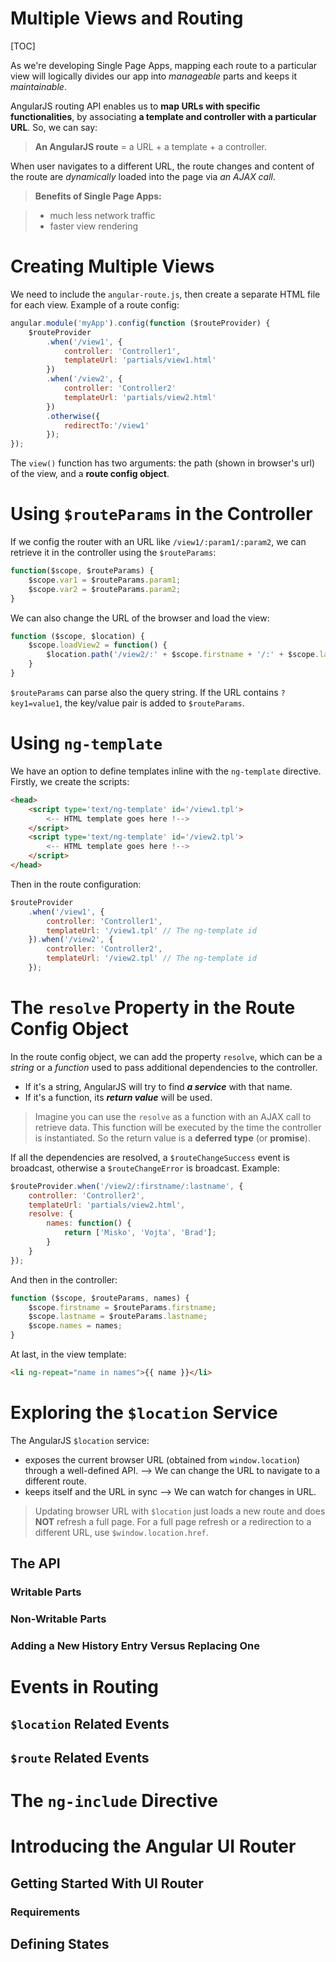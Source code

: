 # Multiple Views and Routing

[TOC]

As we're developing Single Page Apps, mapping each route to a particular view will logically divides our app into *manageable* parts and keeps it *maintainable*.

AngularJS routing API enables us to **map URLs with specific functionalities**, by associating **a template and controller with a particular URL**. So, we can say:

> **An AngularJS route** = a URL + a template + a controller.

When user navigates to a different URL, the route changes and content of the route are *dynamically* loaded into the page via *an AJAX call*.

> **Benefits of Single Page Apps:**

> - much less network traffic
> - faster view rendering

# Creating Multiple Views

We need to include the `angular-route.js`, then create a separate HTML file for each view. Example of a route config:

```JavaScript
angular.module('myApp').config(function ($routeProvider) {
	$routeProvider
		.when('/view1', {
			controller: 'Controller1',
			templateUrl: 'partials/view1.html'
		})
		.when('/view2', {
			controller: 'Controller2'
			templateUrl: 'partials/view2.html'
		})
		.otherwise({
			redirectTo:'/view1'
		});
});
```

The `view()` function has two arguments: the path (shown in browser's url) of the view, and a **route config object**.

# Using `$routeParams` in the Controller

If we config the router with an URL like `/view1/:param1/:param2`, we can retrieve it in the controller using the `$routeParams`:

```JavaScript
function($scope, $routeParams) {
	$scope.var1 = $routeParams.param1;
	$scope.var2 = $routeParams.param2;
}
```

We can also change the URL of the browser and load the view:

```JavaScript
function ($scope, $location) {
	$scope.loadView2 = function() {
		$location.path('/view2/:' + $scope.firstname + '/:' + $scope.lastname);
	}
}
```

`$routeParams` can parse also the query string. If the URL contains `?key1=value1`, the key/value pair is added to `$routeParams`.

# Using `ng-template`

We have an option to define templates inline with the `ng-template` directive. Firstly, we create the scripts:

```HTML
<head>
	<script type='text/ng-template' id='/view1.tpl'>
		<-- HTML template goes here !-->
	</script>
	<script type='text/ng-template' id='/view2.tpl'>
		<-- HTML template goes here !-->
	</script>
</head>
```

Then in the route configuration:

```JavaScript
$routeProvider
	.when('/view1', {
		controller: 'Controller1',
		templateUrl: '/view1.tpl' // The ng-template id
	}).when('/view2', {
		controller: 'Controller2',
		templateUrl: '/view2.tpl' // The ng-template id
	});
```

# The `resolve` Property in the Route Config Object

In the route config object, we can add the property `resolve`, which can be a *string* or a *function* used to pass additional dependencies to the controller.

* If it's a string, AngularJS will try to find ***a service*** with that name.
* If it's a function, its ***return value*** will be used.

> Imagine you can use the `resolve` as a function with an AJAX call to retrieve data. This function will be executed by the time the controller is instantiated. So the return value is a **deferred type** (or **promise**).

If all the dependencies are resolved, a `$routeChangeSuccess` event is broadcast, otherwise a `$routeChangeError` is broadcast. Example:

```JavaScript
$routeProvider.when('/view2/:firstname/:lastname', {
	controller: 'Controller2',
	templateUrl: 'partials/view2.html',
	resolve: {
		names: function() {
			return ['Misko', 'Vojta', 'Brad'];
		}
	}
});
```

And then in the controller:

```JavaScript
function ($scope, $routeParams, names) {
	$scope.firstname = $routeParams.firstname;
	$scope.lastname = $routeParams.lastname;
	$scope.names = names;
}
```

At last, in the view template:

```HTML
<li ng-repeat="name in names">{{ name }}</li>
```

# Exploring the `$location` Service

The AngularJS `$location` service:

* exposes the current browser URL (obtained from `window.location`) through a well-defined API. --> We can change the URL to navigate to a different route.
* keeps itself and the URL in sync --> We can watch for changes in URL.

> Updating browser URL with `$location` just loads a new route and does **NOT** refresh a full page. For a full page refresh or a redirection to a different URL, use `$window.location.href`.

## The API



### Writable Parts
### Non-Writable Parts
### Adding a New History Entry Versus Replacing One
# Events in Routing
## `$location` Related Events
## `$route` Related Events
# The `ng-include` Directive
# Introducing the Angular UI Router
## Getting Started With UI Router
### Requirements
## Defining States
